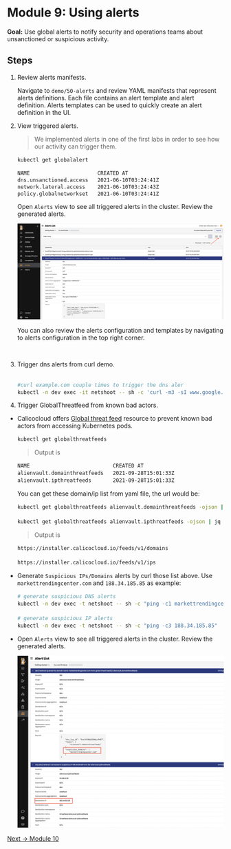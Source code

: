 # Module 9: Using alerts

**Goal:** Use global alerts to notify security and operations teams about unsanctioned or suspicious activity.

## Steps

1. Review alerts manifests.

    Navigate to `demo/50-alerts` and review YAML manifests that represent alerts definitions. Each file contains an alert template and alert definition. Alerts templates can be used to quickly create an alert definition in the UI.

2. View triggered alerts.

    >We implemented alerts in one of the first labs in order to see how our activity can trigger them.

    ```bash
    kubectl get globalalert 
    ```

    ```text                        
    NAME                      CREATED AT
    dns.unsanctioned.access   2021-06-10T03:24:41Z
    network.lateral.access    2021-06-10T03:24:43Z
    policy.globalnetworkset   2021-06-10T03:24:41Z
    ```

    Open `Alerts` view to see all triggered alerts in the cluster. Review the generated alerts.

    ![alerts view](../img/alerts-view.png)

    You can also review the alerts configuration and templates by navigating to alerts configuration in the top right corner.
<br>


3. Trigger dns alerts from curl demo.
   
   ```bash
   
   #curl example.com couple times to trigger the dns aler
   kubectl -n dev exec -it netshoot -- sh -c 'curl -m3 -sI www.google.com 2>/dev/null | grep -i http'
   ```
   

4. Trigger GlobalThreatfeed from known bad actors.

 - Calicocloud offers [Global threat feed](https://docs.tigera.io/reference/resources/globalthreatfeed) resource to prevent known bad actors from accessing Kubernetes pods.

    ```bash
    kubectl get globalthreatfeeds
    ```

    >Output is 
    ```bash
    NAME                           CREATED AT
    alienvault.domainthreatfeeds   2021-09-28T15:01:33Z
    alienvault.ipthreatfeeds       2021-09-28T15:01:33Z
    ```

    You can get these domain/ip list from yaml file, the url would be:

    ```bash
    kubectl get globalthreatfeeds alienvault.domainthreatfeeds -ojson | jq -r '.spec.pull.http.url'

    kubectl get globalthreatfeeds alienvault.ipthreatfeeds -ojson | jq -r '.spec.pull.http.url'
    ```

    >Output is 
    ```bash
    https://installer.calicocloud.io/feeds/v1/domains

    https://installer.calicocloud.io/feeds/v1/ips
    ```



 - Generate `Suspicious IPs/Domains` alerts by curl those list above. Use `markettrendingcenter.com` and `188.34.185.85` as example:
   
    ```bash
    # generate suspicious DNS alerts
    kubectl -n dev exec -t netshoot -- sh -c "ping -c1 markettrendingcenter.com"

    # generate suspicious IP alerts
    kubectl -n dev exec -t netshoot -- sh -c "ping -c3 188.34.185.85"
    ```


 - Open `Alerts` view to see all triggered alerts in the cluster. Review the generated alerts.

    ![alerts view all](../img/alerts-view-all.png)


[Next -> Module 10](../modules/anomaly-detection.md)
